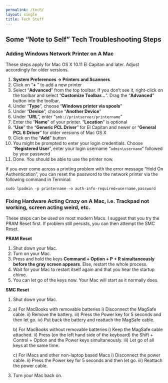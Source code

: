 ```yaml
---
permalink: /tech/
layout: single
title: Tech Stuff
---
```


## Some “Note to Self” Tech Troubleshooting Steps ##


### Adding Windows Network Printer on A Mac ###
These steps apply for Mac OS X 10.11 El Capitan and later. Adjust accordingly for older versions.

1. **System Preferences -> Printers and Scanners**
2. Click on “**+** ” to add a new printer
3. Select “**Advanced**” from the top toolbar. If you don’t see it, right-click on the toolbar and select “**Customize Toolbar...**”. Drag the “**Advanced**” button into the toolbar.
4. Under “**Type**”, choose “**Windows printer via spools**”
5. Under “**Device**”, choose “**Another Device**”
6. Under “**URL**”, enter “`smb://printserver/printername`”
7. Enter the “**Name**” of your printer. “**Location**” is optional
8. “**Use**” the “**Generic PCL Driver**” for El Capitan and newer or “**General PCL 6 Driver**” for older versions of Mac OS X
9. Click on the “**Add**” button
10. You might be prompted to enter your login credentials. Choose “**Registered User**”, enter your login username “`admin\username`” followed by your password
11. Done. You should be able to use the printer now.

If you ever come across a printing problem with the error message “Hold On Authentication”, you can reset the password to the network printer via the following command in Terminal:

`sudo lpadmin -p printername -o auth-info-required=username,password`


### Fixing Hardware Acting Crazy on A Mac, i.e. Trackpad not working, screen acting weird, etc. ###
These steps can be used on most modern Macs. I suggest that you try the PRAM Reset first. If problem still persists, you can then attempt the SMC Reset. 

**PRAM Reset**
1. Shut down your Mac.
2. Turn on your Mac. 
3. Press and hold the keys **Command + Option + P + R simultaneously before the gray screen appears**. Else, restart the whole process.
4. Wait for your Mac to restart itself again and that you hear the startup chime.
5. You can let go of the keys now. Your Mac will start as it normally does.


**SMC Reset**
1. Shut down your Mac.
2. a) For MacBooks with removable batteries
    i) Disconnect the MagSafe cable.
    ii) Remove the battery.
    iii) Press the Power key for 5 seconds and then let go. 
    iv) Put back the battery and reattach the MagSafe cable.

   b) For MacBooks without removable batteries
    i) Keep the MagSafe cable attached.
    ii) Press (on the left hand side of the keyboard) the Shift + Control + Option and the Power keys simultaneously. 
    iii) Let go of all keys at the same time.

   c) For iMacs and other non-laptop based Macs
    i) Disconnect the power cable.
    ii) Press the Power key for 5 seconds and then let go. 
    iii) Reattach the power cable.

3. Turn your Mac back on.
